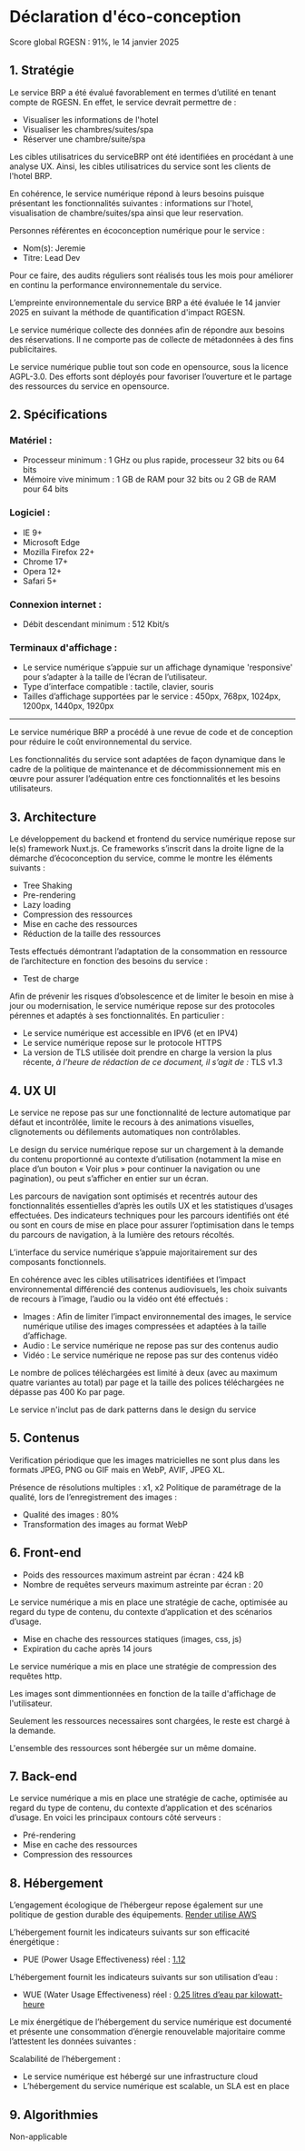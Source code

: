 # Déclaration d'éco-conception

Score global RGESN : 91%, le 14 janvier 2025

## 1. Stratégie

Le service BRP a été évalué favorablement en termes d’utilité en tenant compte de RGESN.
En effet, le service devrait permettre de :

- Visualiser les informations de l'hotel
- Visualiser les chambres/suites/spa
- Réserver une chambre/suite/spa

Les cibles utilisatrices du serviceBRP ont été identifiées en procédant à une analyse UX.
Ainsi, les cibles utilisatrices du service sont les clients de l'hotel BRP.

En cohérence, le service numérique répond à leurs besoins puisque présentant les fonctionnalités suivantes : informations sur l'hotel, visualisation de chambre/suites/spa ainsi que leur reservation.

Personnes référentes en écoconception numérique pour le service :

- Nom(s): Jeremie
- Titre: Lead Dev

Pour ce faire, des audits réguliers sont réalisés tous les mois pour améliorer en continu la performance environnementale du service.

L’empreinte environnementale du service BRP a été évaluée le 14 janvier 2025 en suivant la méthode de quantification d'impact RGESN.

Le service numérique collecte des données afin de répondre aux besoins des réservations. Il ne comporte pas de collecte de métadonnées à des fins publicitaires.

Le service numérique publie tout son code en opensource, sous la licence AGPL-3.0. Des efforts sont déployés pour favoriser l’ouverture et le partage des ressources du service en opensource.

## 2. Spécifications

### Matériel :

- Processeur minimum : 1 GHz ou plus rapide, processeur 32 bits ou 64 bits
- Mémoire vive minimum : 1 GB de RAM pour 32 bits ou 2 GB de RAM pour 64 bits

### Logiciel :

- IE 9+
- Microsoft Edge
- Mozilla Firefox 22+
- Chrome 17+
- Opera 12+
- Safari 5+

### Connexion internet :

- Débit descendant minimum : 512 Kbit/s

### Terminaux d'affichage :

- Le service numérique s’appuie sur un affichage dynamique 'responsive' pour s’adapter à la taille de l’écran de l’utilisateur.
- Type d’interface compatible : tactile, clavier, souris
- Tailles d’affichage supportées par le service : 450px, 768px, 1024px, 1200px, 1440px, 1920px

---

Le service numérique BRP a procédé à une revue de code et de conception pour réduire le coût environnemental du service.

Les fonctionnalités du service sont adaptées de façon dynamique dans le cadre de la politique de maintenance et de décommissionnement mis en œuvre pour assurer l’adéquation entre ces fonctionnalités et les besoins utilisateurs.

## 3. Architecture

Le développement du backend et frontend du service numérique repose sur le(s) framework Nuxt.js.
Ce frameworks s’inscrit dans la droite ligne de la démarche d’écoconception du service, comme le montre les éléments suivants :

- Tree Shaking
- Pre-rendering
- Lazy loading
- Compression des ressources
- Mise en cache des ressources
- Réduction de la taille des ressources

Tests effectués démontrant l’adaptation de la consommation en ressource de l’architecture en fonction des besoins du service :

- Test de charge

Afin de prévenir les risques d’obsolescence et de limiter le besoin en mise à jour ou modernisation, le service numérique repose sur des protocoles pérennes et adaptés à ses fonctionnalités. En particulier :

- Le service numérique est accessible en IPV6 (et en IPV4)
- Le service numérique repose sur le protocole HTTPS
- La version de TLS utilisée doit prendre en charge la version la plus récente, _à l’heure de rédaction de ce document, il s’agit de :_ TLS v1.3

## 4. UX UI

Le service ne repose pas sur une fonctionnalité de lecture automatique par défaut et incontrôlée, limite le recours à des animations visuelles, clignotements ou défilements automatiques non contrôlables.

Le design du service numérique repose sur un chargement à la demande du contenu proportionné au contexte d’utilisation (notamment la mise en place d’un bouton « Voir plus » pour continuer la navigation ou une pagination), ou peut s’afficher en entier sur un écran.

Les parcours de navigation sont optimisés et recentrés autour des fonctionnalités essentielles d’après les outils UX et les statistiques d’usages effectuées.
Des indicateurs techniques pour les parcours identifiés ont été ou sont en cours de mise en place pour assurer l’optimisation dans le temps du parcours de navigation, à la lumière des retours récoltés.

L’interface du service numérique s’appuie majoritairement sur des composants fonctionnels.

En cohérence avec les cibles utilisatrices identifiées et l’impact environnemental différencié des contenus audiovisuels, les choix suivants de recours à l’image, l’audio ou la vidéo ont été effectués :

- Images : Afin de limiter l’impact environnemental des images, le service numérique utilise des images compressées et adaptées à la taille d’affichage.
- Audio : Le service numérique ne repose pas sur des contenus audio
- Vidéo : Le service numérique ne repose pas sur des contenus vidéo

Le nombre de polices téléchargées est limité à deux (avec au maximum quatre variantes au total) par page et la taille des polices téléchargées ne dépasse pas 400 Ko par page.

Le service n'inclut pas de dark patterns dans le design du service

## 5. Contenus

Verification périodique que les images matricielles ne sont plus dans les formats JPEG, PNG ou GIF mais en WebP, AVIF, JPEG XL.

Présence de résolutions multiples : x1, x2
Politique de paramétrage de la qualité, lors de l’enregistrement des images :

- Qualité des images : 80%
- Transformation des images au format WebP

## 6. Front-end

- Poids des ressources maximum astreint par écran : 424 kB
- Nombre de requêtes serveurs maximum astreinte par écran : 20

Le service numérique a mis en place une stratégie de cache, optimisée au regard du type de contenu, du contexte d’application et des scénarios d’usage.

- Mise en chache des ressources statiques (images, css, js)
- Expiration du cache après 14 jours

Le service numérique a mis en place une stratégie de compression des requêtes http.

Les images sont dimmentionnées en fonction de la taille d'affichage de l'utilisateur.

Seulement les ressources necessaires sont chargées, le reste est chargé à la demande.

L'ensemble des ressources sont hébergée sur un même domaine.

## 7. Back-end

Le service numérique a mis en place une stratégie de cache, optimisée au regard du type de contenu, du contexte d’application et des scénarios d’usage.
En voici les principaux contours côté serveurs :

- Pré-rendering
- Mise en cache des ressources
- Compression des ressources

## 8. Hébergement

L’engagement écologique de l’hébergeur repose également sur une politique de gestion durable des équipements. [Render utilise AWS](https://aws.amazon.com/fr/sustainability/)

L’hébergement fournit les indicateurs suivants sur son efficacité énergétique :

- PUE (Power Usage Effectiveness) réel : [1.12](https://arc.net/l/quote/nfbuqwqa)

L’hébergement fournit les indicateurs suivants sur son utilisation d’eau :

- WUE (Water Usage Effectiveness) réel : [0.25 litres d’eau par kilowatt-heure](https://arc.net/l/quote/tczumfsg)

Le mix énergétique de l’hébergement du service numérique est documenté et présente une consommation d’énergie renouvelable majoritaire comme l’attestent les données suivantes :

Scalabilité de l’hébergement :

- Le service numérique est hébergé sur une infrastructure cloud
- L’hébergement du service numérique est scalable, un SLA est en place

## 9. Algorithmies

Non-applicable
